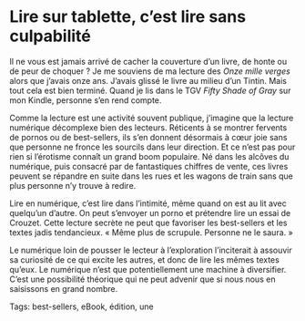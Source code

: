 # Lire sur tablette, c’est lire sans culpabilité

Il ne vous est jamais arrivé de cacher la couverture d’un livre, de honte ou de peur de choquer ? Je me souviens de ma lecture des *Onze mille verges* alors que j’avais onze ans. J’avais glissé le livre au milieu d’un Tintin. Mais tout cela est bien terminé. Quand je lis dans le TGV *Fifty Shade of Gray* sur mon Kindle, personne s’en rend compte.<span id="more-34507"></span>

Comme la lecture est une activité souvent publique, j’imagine que la lecture numérique décomplexe bien des lecteurs. Réticents à se montrer fervents de pornos ou de best-sellers, ils s’en donnent désormais à cœur joie sans que personne ne fronce les sourcils dans leur direction. Et ce n’est pas pour rien si l’érotisme connaît un grand boom populaire. Né dans les alcôves du numérique, puis consacré par de fantastiques chiffres de vente, ces livres peuvent se répandre en suite dans les rues et les wagons de train sans que plus personne n’y trouve à redire.

Lire en numérique, c’est lire dans l’intimité, même quand on est au lit avec quelqu’un d’autre. On peut s’envoyer un porno et prétendre lire un essai de Crouzet. Cette lecture secrète ne peut que favoriser les best-sellers et les textes jadis tendancieux. « Même plus de scrupule. Personne ne le saura. »

Le numérique loin de pousser le lecteur à l’exploration l’inciterait à assouvir sa curiosité de ce qui excite les autres, et donc de lire les mêmes textes qu’eux. Le numérique n’est que potentiellement une machine à diversifier. C’est une possibilité théorique qui ne peut advenir que si nous nous en saisissons en grand nombre.

Tags: best-sellers, eBook, édition, une